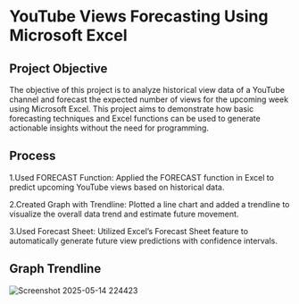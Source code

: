 # YouTube Views Forecasting Using Microsoft Excel
## Project Objective
The objective of this project is to analyze historical view data of a YouTube channel and forecast the expected number of views for the upcoming week using Microsoft Excel. This project aims to demonstrate how basic forecasting techniques and Excel functions can be used to generate actionable insights without the need for programming.

## Process
1.Used FORECAST Function:
Applied the FORECAST function in Excel to predict upcoming YouTube views based on historical data.

2.Created Graph with Trendline:
Plotted a line chart and added a trendline to visualize the overall data trend and estimate future movement.

3.Used Forecast Sheet:
Utilized Excel’s Forecast Sheet feature to automatically generate future view predictions with confidence intervals.

## Graph Trendline
![Screenshot 2025-05-14 224423](https://github.com/user-attachments/assets/1bb7b830-88ef-4a5c-a6e2-274450d6c9c4)


